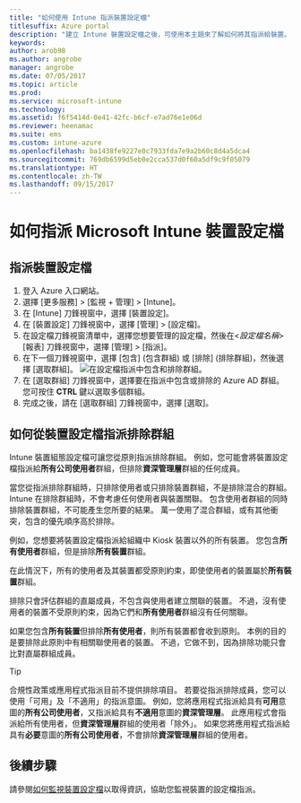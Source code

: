 ```yaml
---
title: "如何使用 Intune 指派裝置設定檔"
titlesuffix: Azure portal
description: "建立 Intune 裝置設定檔之後，可使用本主題來了解如何將其指派給裝置。"
keywords: 
author: arob98
ms.author: angrobe
manager: angrobe
ms.date: 07/05/2017
ms.topic: article
ms.prod: 
ms.service: microsoft-intune
ms.technology: 
ms.assetid: f6f5414d-0e41-42fc-b6cf-e7ad76e1e06d
ms.reviewer: heenamac
ms.suite: ems
ms.custom: intune-azure
ms.openlocfilehash: ba1438fe9227e0c7933fda7e9a2b60c8d4a5dca4
ms.sourcegitcommit: 769db6599d5eb0e2cca537d0f60a5df9c9f05079
ms.translationtype: HT
ms.contentlocale: zh-TW
ms.lasthandoff: 09/15/2017
---
```

# <a name="how-to-assign-microsoft-intune-device-profiles"></a>如何指派 Microsoft Intune 裝置設定檔

## <a name="assign-a-device-profile"></a>指派裝置設定檔

1. 登入 Azure 入口網站。
2. 選擇 [更多服務]  >  [監視 + 管理]  >  [Intune]。
3. 在 [Intune] 刀鋒視窗中，選擇 [裝置設定]。
1. 在 [裝置設定] 刀鋒視窗中，選擇 [管理]  >  [設定檔]。
2. 在設定檔刀鋒視窗清單中，選擇您想要管理的設定檔，然後在<*設定檔名稱*>  [報表] 刀鋒視窗中，選擇 [管理]  > [指派]。
3. 在下一個刀鋒視窗中，選擇 [包含] (包含群組) 或 [排除] (排除群組)，然後選擇 [選取群組]。
![在設定檔指派中包含和排除群組。](./media/group-include-exclude.png)
4. 在 [選取群組] 刀鋒視窗中，選擇要在指派中包含或排除的 Azure AD 群組。 您可按住 **CTRL** 鍵以選取多個群組。
4. 完成之後，請在 [選取群組] 刀鋒視窗中，選擇 [選取]。



## <a name="how-to-exclude-groups-from-a-device-profile-assignment"></a>如何從裝置設定檔指派排除群組

Intune 裝置組態設定檔可讓您從原則指派排除群組。 例如，您可能會將裝置設定檔指派給**所有公司使用者**群組，但排除**資深管理層**群組的任何成員。

當您從指派排除群組時，只排除使用者或只排除裝置群組，不是排除混合的群組。 Intune 在排除群組時，不會考慮任何使用者與裝置關聯。 包含使用者群組的同時排除裝置群組，不可能產生您所要的結果。 萬一使用了混合群組，或有其他衝突，包含的優先順序高於排除。

例如，您想要將裝置設定檔指派給組織中 Kiosk 裝置以外的所有裝置。 您包含**所有使用者**群組，但是排除**所有裝置**群組。

在此情況下，所有的使用者及其裝置都受原則約束，即使使用者的裝置屬於**所有裝置**群組。 

排除只會評估群組的直屬成員，不包含與使用者建立關聯的裝置。 不過，沒有使用者的裝置不受原則約束，因為它們和**所有使用者**群組沒有任何關聯。 

如果您包含**所有裝置**但排除**所有使用者**，則所有裝置都會收到原則。 本例的目的是要排除此原則中有相關聯使用者的裝置。 不過，它做不到，因為排除功能只會比對直屬群組成員。 

>[!Tip]
>合規性政策或應用程式指派目前不提供排除項目。 若要從指派排除成員，您可以使用「可用」及「不適用」的指派意圖。 例如，您將應用程式指派給具有**可用**意圖的**所有公司使用者**，又指派給具有**不適用**意圖的**資深管理層**。 此應用程式會指派給所有使用者，但**資深管理層**群組的使用者「除外」。 如果您將應用程式指派給具有**必要**意圖的**所有公司使用者**，不會排除**資深管理層**群組的使用者。
 
    
## <a name="next-steps"></a>後續步驟
請參閱[如何監視裝置設定檔](device-profile-monitor.md)以取得資訊，協助您監視裝置的設定檔指派。
